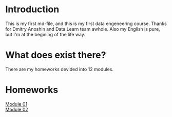 # Introduction
This is my first md-file, and this is my first data engeneering course.
Thanks for Dmitry Anoshin and Data Learn team awhole.
Also my English is pure, but I'm at the begining of the life way.

# What does exist there?
There are my homeworks devided into 12 modules.

# Homeworks
[Module 01](https://github.com/gyllub/DE-101/tree/main/Module01)  
[Module 02](https://github.com/gyllub/DE-101/tree/main/Module02)